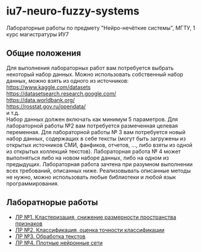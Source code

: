 # iu7-neuro-fuzzy-systems
Лабораторные работы по предмету "Нейро-нечёткие системы", МГТУ, 1 курс магистратуры ИУ7

## Общие положения
Для выполнения лабораторных работ вам потребуется выбрать некоторый набор данных. Можно использовать собственный набор данных, можно взять из одного из источников:   
https://www.kaggle.com/datasets  
https://datasetsearch.research.google.com/  
https://data.worldbank.org/  
https://rosstat.gov.ru/opendata/  
и т.д.  
Набор данных должен включать как минимум 5 параметров. Для лабораторной работы №2 вам потребуется размеченная целевая переменная. Для лабораторной работы № 3 вам потребуется новый набор данных, содержащих в себе тексты (могут быть загружены из открытых источников СМИ, фанфиков, отчетов, …, либо взяты из одной из открытых коллекций текстов). Лабораторная работа № 4 может выполняться либо на новом наборе данных, либо на одном из предыдущих. 
Лабораторная работа зачтена при разумном выполнении всех требований, описанных ниже. Реализовывать описанные методы не нужно, можно использовать любые библиотеки и любой язык программирования.

## Лаборатнорые работы
* [ЛР №1. Кластеризация, снижение размерности пространства признаков](lab1)
* [ЛР №2. Классификация, оценка точности классификации](lab2)
* [ЛР №3. Обработка текстов](lab3)
* [ЛР №4. Плотные нейронные сети](lab4)